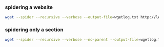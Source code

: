 ### spidering a website
```sh
wget --spider --recursive --verbose --output-file=wgetlog.txt http://localhost/downloads/
```
### spidering only a section
```sh
wget --spider --recursive --verbose --no-parent --output-file=wgetlog.txt http://localhost/downloads/
```

